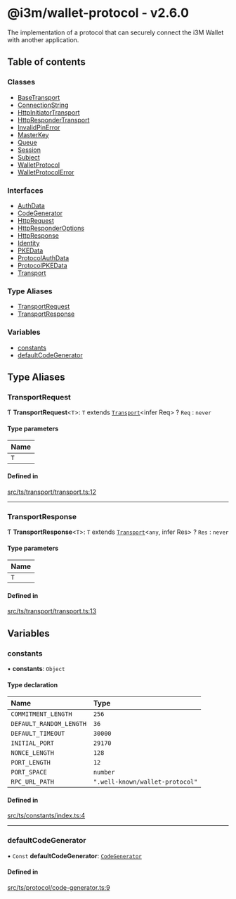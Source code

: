 # @i3m/wallet-protocol - v2.6.0

The implementation of a protocol that can securely connect the i3M Wallet with another application.

## Table of contents

### Classes

- [BaseTransport](classes/BaseTransport.md)
- [ConnectionString](classes/ConnectionString.md)
- [HttpInitiatorTransport](classes/HttpInitiatorTransport.md)
- [HttpResponderTransport](classes/HttpResponderTransport.md)
- [InvalidPinError](classes/InvalidPinError.md)
- [MasterKey](classes/MasterKey.md)
- [Queue](classes/Queue.md)
- [Session](classes/Session.md)
- [Subject](classes/Subject.md)
- [WalletProtocol](classes/WalletProtocol.md)
- [WalletProtocolError](classes/WalletProtocolError.md)

### Interfaces

- [AuthData](interfaces/AuthData.md)
- [CodeGenerator](interfaces/CodeGenerator.md)
- [HttpRequest](interfaces/HttpRequest.md)
- [HttpResponderOptions](interfaces/HttpResponderOptions.md)
- [HttpResponse](interfaces/HttpResponse.md)
- [Identity](interfaces/Identity.md)
- [PKEData](interfaces/PKEData.md)
- [ProtocolAuthData](interfaces/ProtocolAuthData.md)
- [ProtocolPKEData](interfaces/ProtocolPKEData.md)
- [Transport](interfaces/Transport.md)

### Type Aliases

- [TransportRequest](API.md#transportrequest)
- [TransportResponse](API.md#transportresponse)

### Variables

- [constants](API.md#constants)
- [defaultCodeGenerator](API.md#defaultcodegenerator)

## Type Aliases

### TransportRequest

Ƭ **TransportRequest**<`T`\>: `T` extends [`Transport`](interfaces/Transport.md)<infer Req\> ? `Req` : `never`

#### Type parameters

| Name |
| :------ |
| `T` |

#### Defined in

[src/ts/transport/transport.ts:12](https://gitlab.com/i3-market/code/wp3/t3.2/i3m-wallet-monorepo/-/blob/fe110225/packages/wallet-protocol/src/ts/transport/transport.ts#L12)

___

### TransportResponse

Ƭ **TransportResponse**<`T`\>: `T` extends [`Transport`](interfaces/Transport.md)<`any`, infer Res\> ? `Res` : `never`

#### Type parameters

| Name |
| :------ |
| `T` |

#### Defined in

[src/ts/transport/transport.ts:13](https://gitlab.com/i3-market/code/wp3/t3.2/i3m-wallet-monorepo/-/blob/fe110225/packages/wallet-protocol/src/ts/transport/transport.ts#L13)

## Variables

### constants

• **constants**: `Object`

#### Type declaration

| Name | Type |
| :------ | :------ |
| `COMMITMENT_LENGTH` | ``256`` |
| `DEFAULT_RANDOM_LENGTH` | ``36`` |
| `DEFAULT_TIMEOUT` | ``30000`` |
| `INITIAL_PORT` | ``29170`` |
| `NONCE_LENGTH` | ``128`` |
| `PORT_LENGTH` | ``12`` |
| `PORT_SPACE` | `number` |
| `RPC_URL_PATH` | ``".well-known/wallet-protocol"`` |

#### Defined in

[src/ts/constants/index.ts:4](https://gitlab.com/i3-market/code/wp3/t3.2/i3m-wallet-monorepo/-/blob/fe110225/packages/wallet-protocol/src/ts/constants/index.ts#L4)

___

### defaultCodeGenerator

• `Const` **defaultCodeGenerator**: [`CodeGenerator`](interfaces/CodeGenerator.md)

#### Defined in

[src/ts/protocol/code-generator.ts:9](https://gitlab.com/i3-market/code/wp3/t3.2/i3m-wallet-monorepo/-/blob/fe110225/packages/wallet-protocol/src/ts/protocol/code-generator.ts#L9)
